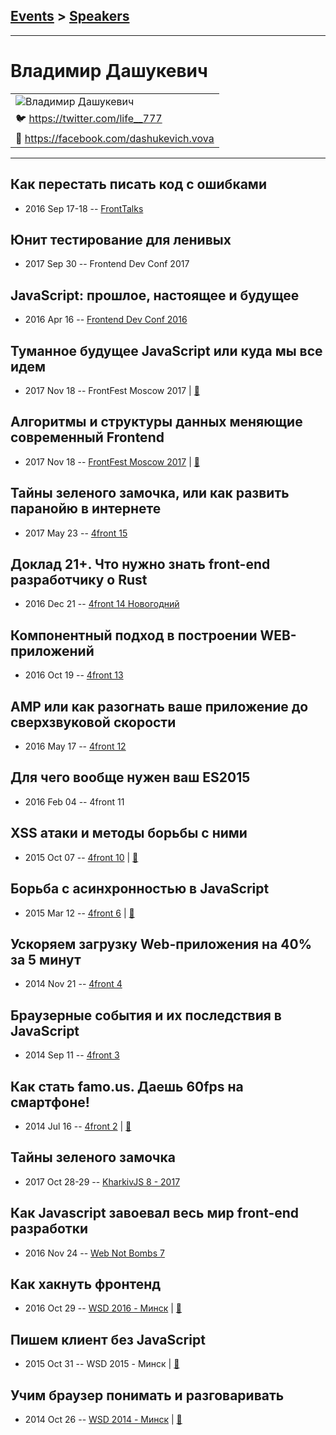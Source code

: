 ## [Events](../README.md) > [Speakers](../speakers.md)
---

# Владимир Дашукевич

| |
| --- |
| ![Владимир Дашукевич](https://avatars.io/twitter/life__777/large)
| :bird:  [https:&#x2F;&#x2F;twitter.com&#x2F;life__777](https://twitter.com/life__777)
| :blue_book:  [https:&#x2F;&#x2F;facebook.com&#x2F;dashukevich.vova](https://facebook.com/dashukevich.vova)

---
## Как перестать писать код с ошибками
- 2016 Sep 17-18 -- [FrontTalks](https://events.yandex.ru/lib/talks/3937/)    
## Юнит тестирование для ленивых
- 2017 Sep 30 -- Frontend Dev Conf 2017    
## JavaScript: прошлое, настоящее и будущее
- 2016 Apr 16 -- [Frontend Dev Conf 2016](https://www.youtube.com/watch?v=_OcnHy64xM0)    
## Туманное будущее JavaScript или куда мы все идем
- 2017 Nov 18 -- FrontFest Moscow 2017  | [:notebook:](https://speakerdeck.com/frontfest/vladimir-dashukievich-kvartirnik)  
## Алгоритмы и структуры данных меняющие современный Frontend
- 2017 Nov 18 -- [FrontFest Moscow 2017](https://youtu.be/nocJsLFPjNk)  | [:notebook:](https://speakerdeck.com/frontfest/vladimir-dashukievich)  
## Тайны зеленого замочка, или как развить паранойю в интернете
- 2017 May 23 -- [4front 15](https://www.youtube.com/watch?v=IOBorSRbGYs)    
## Доклад 21+. Что нужно знать front-end разработчику о Rust
- 2016 Dec 21 -- [4front 14 Новогодний](https://www.youtube.com/watch?v=2gIivSjhYOc)    
## Компонентный подход в построении WEB-приложений
- 2016 Oct 19 -- [4front 13](https://www.youtube.com/watch?v=sH04-Ypak_s)    
## AMP или как разогнать ваше приложение до сверхзвуковой скорости
- 2016 May 17 -- [4front 12](https://www.youtube.com/watch?v=yamUsRCBqyk)    
## Для чего вообще нужен ваш ES2015
- 2016 Feb 04 -- 4front 11    
## XSS атаки и методы борьбы с ними
- 2015 Oct 07 -- [4front 10](https://www.youtube.com/watch?v=h9iQMmjS5ec)  | [:notebook:](http://life777.github.io/https/index.html)  
## Борьба с асинхронностью в JavaScript
- 2015 Mar 12 -- [4front 6](https://www.youtube.com/watch?v=M1N6WlJEEMs)  | [:notebook:](http://life777.github.io/promises/index.html?full#face)  
## Ускоряем загрузку Web-приложения на 40% за 5 минут
- 2014 Nov 21 -- [4front 4](https://youtu.be/iZI-Pt6ntu0)    
## Браузерные события и их последствия в JavaScript
- 2014 Sep 11 -- [4front 3](https://youtu.be/-y2EI-bmZ6g?list=PLnZ0ef3Uu2pt8LWsBTQv9HLn1pYvwz-o0)    
## Как стать famo.us. Даешь 60fps на смартфоне!
- 2014 Jul 16 -- [4front 2](https://www.youtube.com/watch?v=23CUYHoUAl8)  | [:notebook:](https://www.slideshare.net/dashukevichvova/famous-37200054)  
## Тайны зеленого замочка
- 2017 Oct 28-29 -- [KharkivJS 8 - 2017](https://www.youtube.com/watch?v=VufUKONzZdM)    
## Как Javascript завоевал весь мир front-end разработки
- 2016 Nov 24 -- [Web Not Bombs 7](https://www.youtube.com/watch?v=SpFaCSyIy5Q)    
## Как хакнуть фронтенд
- 2016 Oct 29 -- [WSD 2016 - Минск](https://www.youtube.com/watch?v=HYVXxeSjPK8)  | [:notebook:](https://wsd.events/2016/10/29/pres/hacking-frontend/)  
## Пишем клиент без JavaScript
- 2015 Oct 31 -- WSD 2015 - Минск  | [:notebook:](https://wsd.events/2015/10/31/pres/native-client/)  
## Учим браузер понимать и разговаривать
- 2014 Oct 26 -- [WSD 2014 - Минск](http://youtu.be/9FXTj4jt2T4)  | [:notebook:](https://wsd.events/2014/10/26/pres/speech/)  
